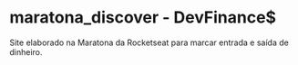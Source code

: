 # maratona_discover - DevFinance$ 

Site elaborado na Maratona da Rocketseat para marcar entrada e saída de dinheiro.
